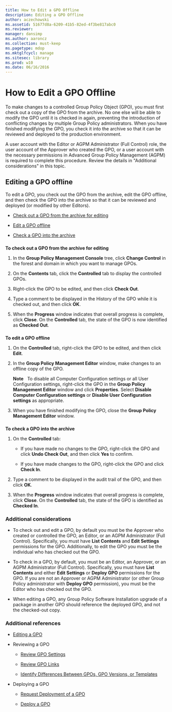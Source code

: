 ```yaml
---
title: How to Edit a GPO Offline
description: Editing a GPO Offline
author: aczechowski
ms.assetid: 51677d8a-6209-41b5-82ed-4f3be817abc0
ms.reviewer: 
manager: dansimp
ms.author: aaroncz
ms.collection: must-keep
ms.pagetype: mdop
ms.mktglfcycl: manage
ms.sitesec: library
ms.prod: w10
ms.date: 06/16/2016
---
```



# How to Edit a GPO Offline


To make changes to a controlled Group Policy Object (GPO), you must first check out a copy of the GPO from the archive. No one else will be able to modify the GPO until it is checked in again, preventing the introduction of conflicting changes by multiple Group Policy administrators. When you have finished modifying the GPO, you check it into the archive so that it can be reviewed and deployed to the production environment.

A user account with the Editor or AGPM Administrator (Full Control) role, the user account of the Approver who created the GPO, or a user account with the necessary permissions in Advanced Group Policy Management (AGPM) is required to complete this procedure. Review the details in "Additional considerations" in this topic.

## Editing a GPO offline


To edit a GPO, you check out the GPO from the archive, edit the GPO offline, and then check the GPO into the archive so that it can be reviewed and deployed (or modified by other Editors).

-   [Check out a GPO from the archive for editing](#bkmk-checkout)

-   [Edit a GPO offline](#bkmk-edit)

-   [Check a GPO into the archive](#bkmk-checkin)

### <a href="" id="bkmk-checkout"></a>

**To check out a GPO from the archive for editing**

1.  In the **Group Policy Management Console** tree, click **Change Control** in the forest and domain in which you want to manage GPOs.

2.  On the **Contents** tab, click the **Controlled** tab to display the controlled GPOs.

3.  Right-click the GPO to be edited, and then click **Check Out**.

4.  Type a comment to be displayed in the History of the GPO while it is checked out, and then click **OK**.

5.  When the **Progress** window indicates that overall progress is complete, click **Close**. On the **Controlled** tab, the state of the GPO is now identified as **Checked Out**.

### <a href="" id="bkmk-edit"></a>

**To edit a GPO offline**

1.  On the **Controlled** tab, right-click the GPO to be edited, and then click **Edit**.

2.  In the **Group Policy Management Editor** window, make changes to an offline copy of the GPO.

    **Note**  
    To disable all Computer Configuration settings or all User Configuration settings, right-click the GPO in the **Group Policy Management Editor** window and click **Properties**. Select **Disable Computer Configuration settings** or **Disable User Configuration settings** as appropriate.

     

3.  When you have finished modifying the GPO, close the **Group Policy Management Editor** window.

### <a href="" id="bkmk-checkin"></a>

**To check a GPO into the archive**

1.  On the **Controlled** tab:

    -   If you have made no changes to the GPO, right-click the GPO and click **Undo Check Out**, and then click **Yes** to confirm.

    -   If you have made changes to the GPO, right-click the GPO and click **Check In**.

2.  Type a comment to be displayed in the audit trail of the GPO, and then click **OK**.

3.  When the **Progress** window indicates that overall progress is complete, click **Close**. On the **Controlled** tab, the state of the GPO is identified as **Checked In**.

### Additional considerations

-   To check out and edit a GPO, by default you must be the Approver who created or controlled the GPO, an Editor, or an AGPM Administrator (Full Control). Specifically, you must have **List Contents** and **Edit Settings** permissions for the GPO. Additionally, to edit the GPO you must be the individual who has checked out the GPO.

-   To check in a GPO, by default, you must be an Editor, an Approver, or an AGPM Administrator (Full Control). Specifically, you must have **List Contents** and either **Edit Settings** or **Deploy GPO** permissions for the GPO. If you are not an Approver or AGPM Administrator (or other Group Policy administrator with **Deploy GPO** permission), you must be the Editor who has checked out the GPO.

-   When editing a GPO, any Group Policy Software Installation upgrade of a package in another GPO should reference the deployed GPO, and not the checked-out copy.

### Additional references

-   [Editing a GPO](editing-a-gpo-agpm30ops.md)

-   Reviewing a GPO

    -   [Review GPO Settings](review-gpo-settings-agpm30ops.md)

    -   [Review GPO Links](review-gpo-links-agpm30ops.md)

    -   [Identify Differences Between GPOs, GPO Versions, or Templates](identify-differences-between-gpos-gpo-versions-or-templates-agpm30ops.md)

-   Deploying a GPO

    -   [Request Deployment of a GPO](request-deployment-of-a-gpo-agpm30ops.md)

    -   [Deploy a GPO](deploy-a-gpo-agpm30ops.md)

 

 





